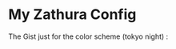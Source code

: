 # My Zathura Config

The Gist just for the color scheme (tokyo night) :
<script src="https://gist.github.com/CondensedMilk7/42981cdb412d773d716f57b20a088ece.js"></script>
